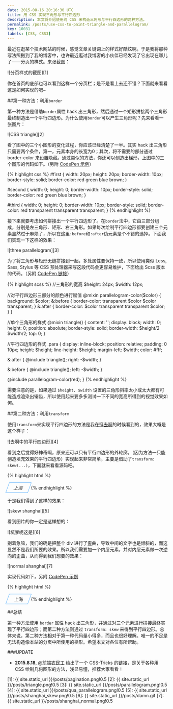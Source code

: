 ```yaml
---
date: 2015-08-16 20:16:30 UTC
title: 用 CSS 实现三角形与平行四边形
description: 本文将介绍使用纯 CSS 来构造三角形与平行四边形的两种方法。
permalink: /posts/use-css-to-paint-triangle-and-parallelogram/
key: 10031
labels: [CSS, CSS3]
---
```


最近在逛某个技术网站的时候，感觉文章关键词上的样式好酷炫啊。于是我将那种写法照搬到了我的博客中，也许最近逛过我博客的小伙伴已经发现了它出现在哪儿了——分页的样式。来张截图：

![分页样式的截图][1]

你在首页的底部也可以看到这样一个分页栏；是不是看上去还不错？下面就来看看这是如何实现的吧~

##第一种方法：利用`border`

第一种方法是借助`border`属性 hack 出三角形，然后通过一个矩形拼接两个三角形最终制造出一个平行四边形。为什么使用`border`可以产生三角形呢？先来看看一张图片：

![CSS triangle][2]

看了图中的三个小图形的变化过程，你应该已经清楚了一半。其实 hack 出三角形只需要两个条件，第一，元素本身的长宽为0；其次，将不需要的部分通过 border-color 来设置隐藏。通过类似的方法，你还可以创造出梯形，上图中的三个图形的代码如下。（另附 [CodePen 示例](http://codepen.io/jerryzou/pen/mJYJym)）

{% highlight css %}
#first {
  width: 20px;
  height: 20px;
  border-width: 10px;
  border-style: solid;
  border-color: red green blue brown;
}

#second {
  width: 0;
  height: 0;
  border-width: 10px;
  border-style: solid;
  border-color: red green blue brown;
}

#third {
  width: 0;
  height: 0;
  border-width: 10px;
  border-style: solid;
  border-color: red transparent transparent transparent;
}
{% endhighlight %}

接下来就要考虑如何拼接出一个平行四边形了。在`border`法中，它由三部分组成，分别是左三角形、矩形、右三角形。如果每次绘制平行四边形都要创建三个元素显然过于麻烦了，所以在这里`:before`和`:after`伪元素是个不错的选择。下面我们实现一下这样的效果：

![three parallelogram][3]

为了将三角形与矩形无缝拼接到一起，多处属性要保持一致，所以使用类似 Less, Sass, Stylus 等 CSS 预处理器来写这段代码会更容易维护，下面给出 Scss 版本的代码。（另附 [CodePen 链接](http://codepen.io/jerryzou/pen/ZGNGWZ?editors=110)）

{% highlight scss %}
//三角形的宽高
$height: 24px;
$width: 12px;

//对平行四边形三部分的颜色进行赋值
@mixin parallelogram-color($color) {
  background: $color;
  &:before { border-color: transparent $color $color transparent; }
  &:after { border-color: $color transparent transparent $color; }
}

//单个三角形的样式
@mixin triangle() {
  content: '';
  display: block;
  width: 0;
  height: 0;
  position: absolute;
  border-style: solid;
  border-width: $height/2 $width/2;
  top: 0;
}

//平行四边形的样式
.para {
  display: inline-block;
  position: relative;
  padding: 0 10px;
  height: $height;
  line-height: $height;
  margin-left: $width;
  color: #fff;

  &:after {
    @include triangle();
    right: -$width;
  }

  &:before {
    @include triangle();
    left: -$width;
  }

  @include parallelogram-color(red);
}
{% endhighlight %}

需要注意的是，如果通过 `$height`、`$width` 设置的三角形斜率太小或太大都有可能造成渲染出锯齿，所以使用起来要多多测试一下不同的宽高所得到的视觉效果如何。

##第二种方法：利用`transform`

使用`transform`来实现平行四边形的方法是我在逛[去啊](http://www.alitrip.com/)的时候看到的，效果大概是这个样子：

![去啊中的平行四边形][4]

看到之后觉得好神奇啊，原来还可以只有平行四边形的外轮廓。（因为方法一只能创造填充效果的平行四边形）实现起来非常简单，主要是借助了`transform: skew(...)`，下面就来看看源码吧。

{% highlight html %}
<style>
.city {
  display: inline-block;
  padding: 5px 20px;
  border: 1px solid #44a5fc;
  color: #333;
  transform: skew(-20deg);
}
</style>

<div class="city">上海</div>
{% endhighlight %}

于是我们得到了这样的效果：

![skew shanghai][5]

看到图片的你一定是这样想的：

![坑爹呢这是][6]

别着急嘛，我们的确是把整个 div 进行了歪曲，导致中间的文字也是倾斜的，而这显然不是我们所要的效果。所以我们需要加一个内层元素，并对内层元素做一次逆向的歪曲，从而得到我们想要的效果：

![normal shanghai][7]

实现代码如下，另附 [CodePen 示例](http://codepen.io/jerryzou/pen/BNeNwV?editors=110)

{% highlight html %}
<style>
.city {
  display: inline-block;
  padding: 5px 20px;
  border: 1px solid #44a5fc;
  color: #333;
  transform: skew(-20deg);
}

.city div {
  transform: skew(20deg);
}
</style>

<div class="city">
  <div>上海</div>
</div>
{% endhighlight %}


##总结

第一种方法使用 `border` 属性 hack 出三角形，并通过对三个元素进行拼接最终实现了平行四边形；而第二种方法则通过 `transform: skew` 来得到平行四边形。总体来说，第二种方法相对于第一种代码量小得多，而且也很好理解。唯一的不足是无法构造像本站的分页中所使用的梯形。希望本文对各位有所帮助。

###UPDATE

- **2015.8.18**, [@前端农民工](http://weibo.com/fouber) 给出了一个 CSS-Tricks 的[链接](https://css-tricks.com/examples/ShapesOfCSS/)，是关于各种用 CSS 绘制几何图形的方法，浅显易懂，推荐大家看看！


[1]: {{ site.static_url }}/posts/pagination.png!0.5
[2]: {{ site.static_url }}/posts/triangle.png!0.5
[3]: {{ site.static_url }}/posts/parallelogram.png!0.5
[4]: {{ site.static_url }}/posts/qua_parallelogram.png!0.5
[5]: {{ site.static_url }}/posts/shanghai_skew.png!0.5
[6]: {{ site.static_url }}/posts/damn.gif
[7]: {{ site.static_url }}/posts/shanghai_normal.png!0.5